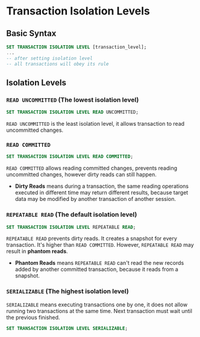 # Transaction Isolation Levels

## Basic Syntax

```sql
SET TRANSACTION ISOLATION LEVEL [transaction_level];
... 
-- after setting isolation level
-- all transactions will obey its rule
```

## Isolation Levels

### `READ UNCOMMITTED` (The lowest isolation level)

```sql
SET TRANSACTION ISOLATION LEVEL READ UNCOMMITTED;
```

`READ UNCOMMITTED` is the least isolation level, it allows transaction to read uncommitted changes.

### `READ COMMITTED`

```sql
SET TRANSACTION ISOLATION LEVEL READ COMMITTED;
```

`READ COMMITTED` allows reading committed changes, prevents reading uncommitted changes, however dirty reads can still happen.

- **Dirty Reads** means during a transaction, the same reading operations executed in different time may return different results, because target data may be modified by another transaction of another session.

### `REPEATABLE READ` (The default isolation level)

```sql
SET TRANSACTION ISOLATION LEVEL REPEATABLE READ;
```

`REPEATABLE READ` prevents dirty reads. It creates a snapshot for every transaction. It's higher than `READ COMMITTED`. However, `REPEATABLE READ` may result in **phantom reads**.

- **Phantom Reads** means `REPEATABLE READ` can't read the new records added by another committed transaction, because it reads from a snapshot.

### `SERIALIZABLE` (The highest isolation level)

`SERIALIZABLE` means executing transactions one by one, it does not allow running two transactions at the same time. Next transaction must wait until the previous finished.

```sql
SET TRANSACTION ISOLATION LEVEL SERIALIZABLE;
```
